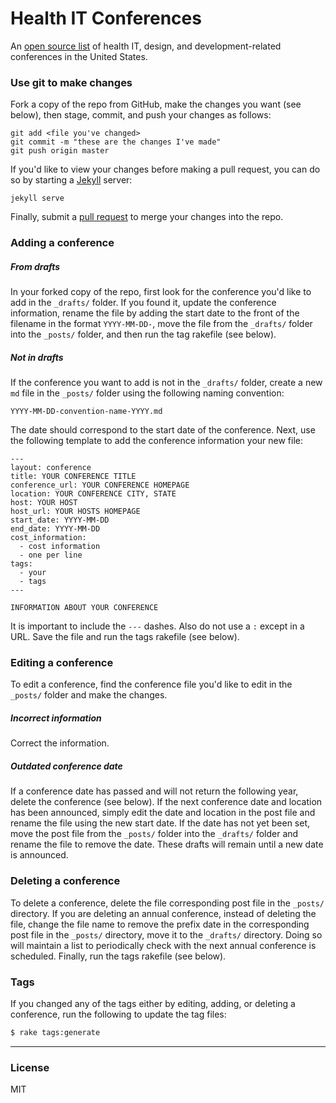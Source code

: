# Health IT Conferences

An [open source list] of health IT, design, and development-related conferences in the United States.

### Use git to make changes

Fork a copy of the repo from GitHub, make the changes you want (see below), then stage, commit, and push your changes as follows:

```
git add <file you've changed>
git commit -m "these are the changes I've made"
git push origin master
```

If you'd like to view your changes before making a pull request, you can do so by starting a [Jekyll] server:

```
jekyll serve
```

Finally, submit a [pull request] to merge your changes into the repo.

### Adding a conference

##### From drafts

In your forked copy of the repo, first look for the conference you'd like to add in the `_drafts/` folder. If you found it, update the conference information, rename the file by adding the start date to the front of the filename in the format `YYYY-MM-DD-`, move the file from the `_drafts/` folder into the `_posts/` folder, and then run the tag rakefile (see below).

##### Not in drafts

If the conference you want to add is not in the `_drafts/` folder, create a new `md` file in the `_posts/` folder using the following naming convention:

```
YYYY-MM-DD-convention-name-YYYY.md
```

The date should correspond to the start date of the conference. Next, use the following template to add the conference information your new file:

```
---
layout: conference
title: YOUR CONFERENCE TITLE
conference_url: YOUR CONFERENCE HOMEPAGE
location: YOUR CONFERENCE CITY, STATE
host: YOUR HOST
host_url: YOUR HOSTS HOMEPAGE
start_date: YYYY-MM-DD
end_date: YYYY-MM-DD
cost_information:
  - cost information
  - one per line
tags:
  - your
  - tags
---

INFORMATION ABOUT YOUR CONFERENCE
```

It is important to include the `---` dashes. Also do not use a `:` except in a URL. Save the file and run the tags rakefile (see below).

### Editing a conference

To edit a conference, find the conference file you'd like to edit in the `_posts/` folder and make the changes.

##### Incorrect information

Correct the information.

##### Outdated conference date

If a conference date has passed and will not return the following year, delete the conference (see below). If the next conference date and location has been announced, simply edit the date and location in the post file and rename the file using the new start date. If the date has not yet been set, move the post file from the `_posts/` folder into the `_drafts/` folder and rename the file to remove the date. These drafts will remain until a new date is announced.

### Deleting a conference

To delete a conference, delete the file corresponding post file in the `_posts/` directory. If you are deleting an annual conference, instead of deleting the file, change the file name to remove the prefix date in the corresponding post file in the `_posts/` directory, move it to the `_drafts/` directory. Doing so will maintain a list to periodically check with the next annual conference is scheduled. Finally, run the tags rakefile (see below).

### Tags

If you changed any of the tags either by editing, adding, or deleting a conference,
run the following to update the tag files:

```sh
$ rake tags:generate
```

----
### License

MIT

[pull request]:https://github.com/noranda/health-it-conferences/pulls
[open source list]:http://noranda.github.io/health-it-conferences/
[Jekyll]:http://jekyllrb.com/
